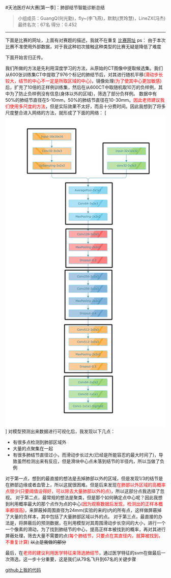 #天池医疗AI大赛[第一季]：肺部结节智能诊断总结
>小组成员：GuangQ(何光勤)，fly~(李飞燕)，默默j(贾玲慧)，LineZX(冯杰)
>最终名次：67名
>得分：0.452

*******
下面是比赛的网址，上面有对赛题的描述，我就不在重复
[比赛网址](https://tianchi.aliyun.com/competition/information.htm?spm=5176.100067.5678.2.4c5fd3br3tozC&raceId=231601)
ps：
由于本次比赛不准使用外部数据，对于我这种初次接触这种类型的比赛无疑是降低了难度

下面开始言归正传。

我们所做的方法是先利用深度学习的方法，从原始的CT图像中提取候选集。我们从600张训练集CT中提取了976个标记的肺结节后，对其进行随机平移<font color='red'>(滑动步长较大，结节的中心不一定是所取区域的中心)</font>，镜像处理<font color='red'>(为了使其中心更加敏感)</font>后，扩充了10倍的正样例训练集，然后在从600CT中取随机取10万的负样例，其中为了防止负样例没有信息(身体以外的区域)，筛选了部分负样例。
数据中有50%的肺结节直径在5-10mm，50%的肺结节直径在10-30mm。<font color='red'>因此老师建议我们使用多尺度的方法</font>，但是实际效果不太好，而且十分费时间。因此我想到了将多尺度整合进入网络的方法，就形成了下面的网络：
[![](ACNN.png)]
对模型预测出来数据进行可视化后，我发现以下几点：
* 有很多点检测到肺部区域外
* 大量的点聚集在一起
* 有很多肺结节直径过小，而滑动步长过大(已经是所能容忍的最大时间了)，导致虽然检测出来有反应，但是滑块中心点未落到结节的半径内，所以当做了负例

对于第一点，想到的最直接的想法是去掉肺部以外的区域，但是发现1/3的结节是在肺部边缘或者血管上，所以这就很困难。但是后来发现<font color=red>在肺部以外区域的高概率点很少(只要阈值设得好，可以除去大量肺部以外的点)</font>，所以这部分点我选择了忽视。
对于第二点，最常规的想法是聚类，但是那个如何确定点中心呢？因此我想到利用概率最大的那个点作为点的中心<font color=red>(因为观察数据后发现，检测出的正样本概率都很高)</font>，来屏蔽掉周围直径为24mm(实验的来的)内的所有点，这样做屏蔽掉了大量的负样本，其中包括了大量肺部区域以外的点。
对于第三点，最直接的办法是，将屏蔽后的预测数据，在利用模型对其周围滑动步长空间的大小，进行一个一个像素的滑动，为了找到肺结节的中心，提高正样本被找到的概率，再对其进行屏蔽处理，筛去大量不需要的点<font color=red>(每个肺结节，只要点在其直径内，就算被找到，不重复计算)</font>
~~以上是我做的部分~~

最后，在<font color=red>老师的建议利用医学特征来筛选肺结节</font>，通过医学特征的svm在做最后一次筛选，这一步十分重要，这是我们从79名飞升到67名的关键步骤

[github上我的代码](https://github.com/12Clock/First_AI_of_medical_treatment_of_tianchi)
